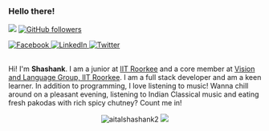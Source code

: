 ### Hello there!

![](https://visitor-badge.glitch.me/badge?page_id=aitalshashank2.aitalshashank2)
[![GitHub followers](https://img.shields.io/github/followers/aitalshashank2.svg?style=social&label=Follow)](https://github.com/aitalshashank2?tab=followers)

<a href="https://www.facebook.com/shashank.aital.96/">
    <img alt="Facebook" src="https://img.shields.io/badge/Facebook-%231877F2.svg?&style=for-the-badge&logo=Facebook&logoColor=white"/>
</a>

<a href="https://www.linkedin.com/in/aitalshashank2/">
    <img alt="LinkedIn" src="https://img.shields.io/badge/linkedin-%230077B5.svg?&style=for-the-badge&logo=linkedin&logoColor=white"/>
</a>

<a href="https://twitter.com/AitalShashank">
    <img alt="Twitter" src="https://img.shields.io/badge/AitalShashank-%231DA1F2.svg?&style=for-the-badge&logo=Twitter&logoColor=white"/>
</a>

<br/>
<br/>

Hi! I'm **Shashank**. I am a junior at [IIT Roorkee](https://iitr.ac.in/) and a core member at [Vision and Language Group, IIT Roorkee](https://vlgiitr.github.io/). I am a full stack developer and am a keen learner. In addition to programming, I love listening to music! Wanna chill around on a pleasant evening, listening to Indian Classical music and eating fresh pakodas with rich spicy chutney? Count me in!

<p align="center">
    <img src="https://github-readme-stats.vercel.app/api?username=aitalshashank2&show_icons=true&theme=nightowl" alt="aitalshashank2" />
    <img src="https://github-readme-stats.vercel.app/api/top-langs/?username=aitalshashank2&hide=css,html&theme=nightowl&line_height=27&layout=compact&langs_count=8" />
</p>

